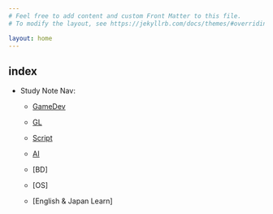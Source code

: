 ```yaml
---
# Feel free to add content and custom Front Matter to this file.
# To modify the layout, see https://jekyllrb.com/docs/themes/#overriding-theme-defaults

layout: home
---
```


## index

- Study Note Nav:

    - [GameDev](./docs/GameDev.md)
 
    - [GL](./docs/GL.md)
 
    - [Script](./docs//Scripting.md)
 
    - [AI](./docs/AI.md)
 
    - [BD]<!-- (./docs/BD.md)-->
 
    - [OS]<!-- (./docs/OS.md)-->
 
    - [English & Japan Learn]<!-- (./docs/Language.md) -->